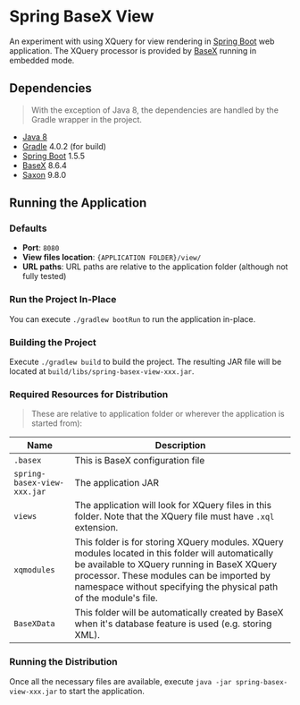 # Spring BaseX View

An experiment with using XQuery for view rendering in [Spring Boot](http://projects.spring.io/spring-boot/) web application. The XQuery processor is provided by [BaseX](http://basex.org/) running in embedded mode.

## Dependencies

> With the exception of Java 8, the dependencies are handled by the Gradle wrapper in the project.

* [Java 8](http://www.oracle.com/technetwork/java/index.html)
* [Gradle](https://gradle.org/) 4.0.2 (for build)
* [Spring Boot](http://projects.spring.io/spring-boot/) 1.5.5
* [BaseX](http://basex.org/) 8.6.4
* [Saxon](http://www.saxonica.com/) 9.8.0

## Running the Application

### Defaults

* **Port**: `8080`
* **View files location**: `{APPLICATION FOLDER}/view/`
* **URL paths**: URL paths are relative to the application folder (although not fully tested)

### Run the Project In-Place

You can execute `./gradlew bootRun` to run the application in-place.

### Building the Project

Execute `./gradlew build` to build the project. The resulting JAR file will be located at `build/libs/spring-basex-view-xxx.jar`.

### Required Resources for Distribution

> These are relative to application folder or wherever the application is started from):

|Name|Description|
|---|---|
|`.basex`|This is BaseX configuration file|
|`spring-basex-view-xxx.jar`|The application JAR|
|`views`|The application will look for XQuery files in this folder. Note that the XQuery file must have `.xql` extension.|
|`xqmodules`|This folder is for storing XQuery modules. XQuery modules located in this folder will automatically be available to XQuery running in BaseX XQuery processor. These modules can be imported by namespace without specifying the physical path of the module's file.|
|`BaseXData`|This folder will be automatically created by BaseX when it's database feature is used (e.g. storing XML).|

### Running the Distribution

Once all the necessary files are available, execute `java -jar spring-basex-view-xxx.jar` to start the application.